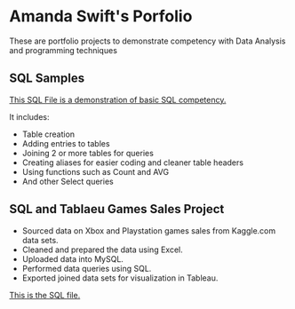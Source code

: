# Amanda Swift's Porfolio

These are portfolio projects to demonstrate competency with Data Analysis and programming techniques 

## SQL Samples

[This SQL File is a demonstration of basic SQL competency.](https://github.com/Amy-Swift/SQL-Sample/blob/main/SQL%20Samples.sql)

It includes:

- Table creation
- Adding entries to tables
- Joining 2 or more tables for queries
- Creating aliases for easier coding and cleaner table headers
- Using functions such as Count and AVG
- And other Select queries



## SQL and Tablaeu Games Sales Project

- Sourced data on Xbox and Playstation games sales from Kaggle.com data sets.
- Cleaned and prepared the data using Excel.
- Uploaded data into MySQL.
- Performed data queries using SQL.
- Exported joined data sets for visualization in Tableau.

[This is the SQL file.](https://github.com/Amy-Swift/Game-Sales-Project/blob/main/my%20Game%20Data%20setup.sql)

